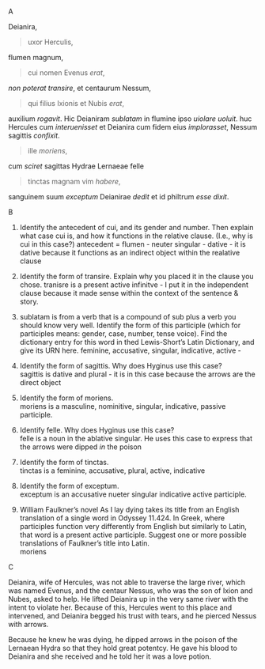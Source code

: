 A  

Deianira, 
>uxor Herculis,  

flumen magnum, 
>cui nomen Evenus *erat*,   

*non poterat transire*, 
et centaurum Nessum, 
>qui filius Ixionis et Nubis *erat*,   

auxilium *rogavit*. 
Hic Deianiram *sublatam* in flumine ipso *uiolare uoluit*. 
huc Hercules cum *interuenisset*
et Deianira cum fidem eius *implorasset*,
Nessum sagittis *confixit*.

>ille *moriens*,   

cum *sciret* sagittas Hydrae Lernaeae felle 
>tinctas magnam vim *habere*,   

sanguinem suum *exceptum* Deianirae *dedit*
et id philtrum *esse dixit*.

B  

1. Identify the antecedent of cui, and its gender and number. Then explain what case cui is, and how it functions in the relative clause. (I.e., why is cui in this case?)
antecedent = flumen - neuter singular - dative - it is dative because it functions as an indirect object within the realative clause  

2. Identify the form of transire. Explain why you placed it in the clause you chose.
tranisre is a present active infinitve - I put it in the independent clause because it made sense within the context of the sentence & story.  

3. sublatam is from a verb that is a compound of sub plus a verb you should know very well. Identify the form of this participle (which for participles means: gender, case, number, tense voice). Find the dictionary entry for this word in thed Lewis-Short’s Latin Dictionary, and give its URN here.
feminine, accusative, singular, indicative, active -  

4. Identify the form of sagittis. Why does Hyginus use this case?  
sagittis is dative and plural - it is in this case because the arrows are the direct object  

5. Identify the form of moriens.  
moriens is a masculine, nominitive, singular, indicative, passive participle.  

6. Identify felle. Why does Hyginus use this case?  
felle is a noun in the ablative singular. He uses this case to express that the arrows were dipped *in* the poison    

7. Identify the form of tinctas.  
tinctas is a feminine, accusative, plural, active, indicative  

8. Identify the form of exceptum.  
exceptum is an accusative nueter singular indicative active participle.

9. William Faulkner’s novel As I lay dying takes its title from an English translation of a single word in Odyssey 11.424. In Greek, where participles function very differently from English but similarly to Latin, that word is a present active participle. Suggest one or more possible translations of Faulkner’s title into Latin.  
moriens  

C  

Deianira, wife of Hercules, was not able to traverse the large river, which was named Evenus, and the centaur Nessus, who was the son of Ixion and Nubes, asked to help. He lifted Deianira up in the very same river with the intent to violate her. Because of this, Hercules went to this place and intervened, and Deianira begged his trust with tears, and he pierced Nessus with arrows.

Because he knew he was dying, he dipped arrows in the poison of the Lernaean Hydra so that they hold great potentcy. He gave his blood to Deianira and she received and he told her it was a love potion.
